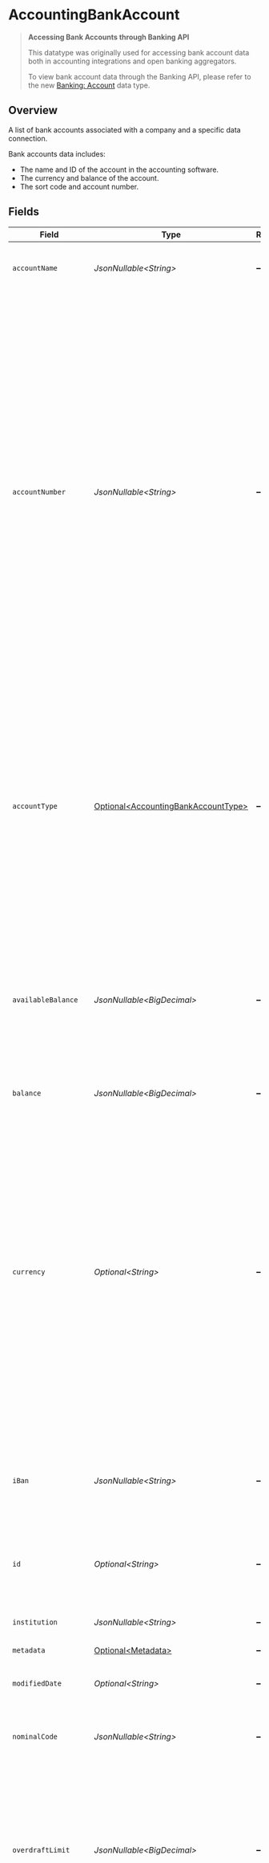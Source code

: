 # AccountingBankAccount

> **Accessing Bank Accounts through Banking API**
> 
> This datatype was originally used for accessing bank account data both in accounting integrations and open banking aggregators. 
> 
> To view bank account data through the Banking API, please refer to the new [Banking: Account](https://docs.codat.io/lending-api#/schemas/Account) data type.

## Overview

A list of bank accounts associated with a company and a specific data connection.

Bank accounts data includes:
* The name and ID of the account in the accounting software.
* The currency and balance of the account.
* The sort code and account number.


## Fields

| Field                                                                                                                                                                                                                                                                                                                                                                                                | Type                                                                                                                                                                                                                                                                                                                                                                                                 | Required                                                                                                                                                                                                                                                                                                                                                                                             | Description                                                                                                                                                                                                                                                                                                                                                                                          | Example                                                                                                                                                                                                                                                                                                                                                                                              |
| ---------------------------------------------------------------------------------------------------------------------------------------------------------------------------------------------------------------------------------------------------------------------------------------------------------------------------------------------------------------------------------------------------- | ---------------------------------------------------------------------------------------------------------------------------------------------------------------------------------------------------------------------------------------------------------------------------------------------------------------------------------------------------------------------------------------------------- | ---------------------------------------------------------------------------------------------------------------------------------------------------------------------------------------------------------------------------------------------------------------------------------------------------------------------------------------------------------------------------------------------------- | ---------------------------------------------------------------------------------------------------------------------------------------------------------------------------------------------------------------------------------------------------------------------------------------------------------------------------------------------------------------------------------------------------- | ---------------------------------------------------------------------------------------------------------------------------------------------------------------------------------------------------------------------------------------------------------------------------------------------------------------------------------------------------------------------------------------------------- |
| `accountName`                                                                                                                                                                                                                                                                                                                                                                                        | *JsonNullable\<String>*                                                                                                                                                                                                                                                                                                                                                                              | :heavy_minus_sign:                                                                                                                                                                                                                                                                                                                                                                                   | Name of the bank account in the accounting software.                                                                                                                                                                                                                                                                                                                                                 |                                                                                                                                                                                                                                                                                                                                                                                                      |
| `accountNumber`                                                                                                                                                                                                                                                                                                                                                                                      | *JsonNullable\<String>*                                                                                                                                                                                                                                                                                                                                                                              | :heavy_minus_sign:                                                                                                                                                                                                                                                                                                                                                                                   | Account number for the bank account.<br/><br/>Xero integrations<br/>Only a UK account number shows for bank accounts with GBP currency and a combined total of sort code and account number that equals 14 digits, For non-GBP accounts, the full bank account number is populated.<br/><br/>FreeAgent integrations<br/>For Credit accounts, only the last four digits are required. For other types, the field is optional. |                                                                                                                                                                                                                                                                                                                                                                                                      |
| `accountType`                                                                                                                                                                                                                                                                                                                                                                                        | [Optional\<AccountingBankAccountType>](../../models/shared/AccountingBankAccountType.md)                                                                                                                                                                                                                                                                                                             | :heavy_minus_sign:                                                                                                                                                                                                                                                                                                                                                                                   | The type of transactions and balances on the account.  <br/>For Credit accounts, positive balances are liabilities, and positive transactions **reduce** liabilities.  <br/>For Debit accounts, positive balances are assets, and positive transactions **increase** assets.                                                                                                                         |                                                                                                                                                                                                                                                                                                                                                                                                      |
| `availableBalance`                                                                                                                                                                                                                                                                                                                                                                                   | *JsonNullable\<BigDecimal>*                                                                                                                                                                                                                                                                                                                                                                          | :heavy_minus_sign:                                                                                                                                                                                                                                                                                                                                                                                   | Total available balance of the bank account as reported by the underlying data source. This may take into account overdrafts or pending transactions for example.                                                                                                                                                                                                                                    |                                                                                                                                                                                                                                                                                                                                                                                                      |
| `balance`                                                                                                                                                                                                                                                                                                                                                                                            | *JsonNullable\<BigDecimal>*                                                                                                                                                                                                                                                                                                                                                                          | :heavy_minus_sign:                                                                                                                                                                                                                                                                                                                                                                                   | Balance of the bank account.                                                                                                                                                                                                                                                                                                                                                                         |                                                                                                                                                                                                                                                                                                                                                                                                      |
| `currency`                                                                                                                                                                                                                                                                                                                                                                                           | *Optional\<String>*                                                                                                                                                                                                                                                                                                                                                                                  | :heavy_minus_sign:                                                                                                                                                                                                                                                                                                                                                                                   | The currency data type in Codat is the [ISO 4217](https://en.wikipedia.org/wiki/ISO_4217) currency code, e.g. _GBP_.<br/><br/>## Unknown currencies<br/><br/>In line with the ISO 4217 specification, the code _XXX_ is used when the data source does not return a currency for a transaction. <br/><br/>There are only a very small number of edge cases where this currency code is returned by the Codat system. | GBP                                                                                                                                                                                                                                                                                                                                                                                                  |
| `iBan`                                                                                                                                                                                                                                                                                                                                                                                               | *JsonNullable\<String>*                                                                                                                                                                                                                                                                                                                                                                              | :heavy_minus_sign:                                                                                                                                                                                                                                                                                                                                                                                   | International bank account number of the account. Often used when making or receiving international payments.                                                                                                                                                                                                                                                                                        |                                                                                                                                                                                                                                                                                                                                                                                                      |
| `id`                                                                                                                                                                                                                                                                                                                                                                                                 | *Optional\<String>*                                                                                                                                                                                                                                                                                                                                                                                  | :heavy_minus_sign:                                                                                                                                                                                                                                                                                                                                                                                   | Identifier for the account, unique for the company in the accounting software.                                                                                                                                                                                                                                                                                                                       |                                                                                                                                                                                                                                                                                                                                                                                                      |
| `institution`                                                                                                                                                                                                                                                                                                                                                                                        | *JsonNullable\<String>*                                                                                                                                                                                                                                                                                                                                                                              | :heavy_minus_sign:                                                                                                                                                                                                                                                                                                                                                                                   | The institution of the bank account.                                                                                                                                                                                                                                                                                                                                                                 |                                                                                                                                                                                                                                                                                                                                                                                                      |
| `metadata`                                                                                                                                                                                                                                                                                                                                                                                           | [Optional\<Metadata>](../../models/shared/Metadata.md)                                                                                                                                                                                                                                                                                                                                               | :heavy_minus_sign:                                                                                                                                                                                                                                                                                                                                                                                   | N/A                                                                                                                                                                                                                                                                                                                                                                                                  |                                                                                                                                                                                                                                                                                                                                                                                                      |
| `modifiedDate`                                                                                                                                                                                                                                                                                                                                                                                       | *Optional\<String>*                                                                                                                                                                                                                                                                                                                                                                                  | :heavy_minus_sign:                                                                                                                                                                                                                                                                                                                                                                                   | N/A                                                                                                                                                                                                                                                                                                                                                                                                  | 2022-10-23 00:00:00 +0000 UTC                                                                                                                                                                                                                                                                                                                                                                        |
| `nominalCode`                                                                                                                                                                                                                                                                                                                                                                                        | *JsonNullable\<String>*                                                                                                                                                                                                                                                                                                                                                                              | :heavy_minus_sign:                                                                                                                                                                                                                                                                                                                                                                                   | Code used to identify each nominal account for a business.                                                                                                                                                                                                                                                                                                                                           |                                                                                                                                                                                                                                                                                                                                                                                                      |
| `overdraftLimit`                                                                                                                                                                                                                                                                                                                                                                                     | *JsonNullable\<BigDecimal>*                                                                                                                                                                                                                                                                                                                                                                          | :heavy_minus_sign:                                                                                                                                                                                                                                                                                                                                                                                   | Pre-arranged overdraft limit of the account.<br/><br/>The value is always positive. For example, an overdraftLimit of `1000` means that the balance of the account can go down to `-1000`.                                                                                                                                                                                                           |                                                                                                                                                                                                                                                                                                                                                                                                      |
| `sortCode`                                                                                                                                                                                                                                                                                                                                                                                           | *JsonNullable\<String>*                                                                                                                                                                                                                                                                                                                                                                              | :heavy_minus_sign:                                                                                                                                                                                                                                                                                                                                                                                   | Sort code for the bank account.<br/><br/>Xero integrations<br/>The sort code is only displayed when the currency = GBP and the sort code and account number sum to 14 digits. For non-GBP accounts, this field is not populated.                                                                                                                                                                     |                                                                                                                                                                                                                                                                                                                                                                                                      |
| `sourceModifiedDate`                                                                                                                                                                                                                                                                                                                                                                                 | *Optional\<String>*                                                                                                                                                                                                                                                                                                                                                                                  | :heavy_minus_sign:                                                                                                                                                                                                                                                                                                                                                                                   | N/A                                                                                                                                                                                                                                                                                                                                                                                                  | 2022-10-23 00:00:00 +0000 UTC                                                                                                                                                                                                                                                                                                                                                                        |
| `status`                                                                                                                                                                                                                                                                                                                                                                                             | [Optional\<BankAccountStatus>](../../models/shared/BankAccountStatus.md)                                                                                                                                                                                                                                                                                                                             | :heavy_minus_sign:                                                                                                                                                                                                                                                                                                                                                                                   | Status of the bank account.                                                                                                                                                                                                                                                                                                                                                                          | Active                                                                                                                                                                                                                                                                                                                                                                                               |
| `supplementalData`                                                                                                                                                                                                                                                                                                                                                                                   | [Optional\<SupplementalData>](../../models/shared/SupplementalData.md)                                                                                                                                                                                                                                                                                                                               | :heavy_minus_sign:                                                                                                                                                                                                                                                                                                                                                                                   | Supplemental data is additional data you can include in our standard data types. <br/><br/>It is referenced as a configured dynamic key value pair that is unique to the accounting software. [Learn more](https://docs.codat.io/using-the-api/supplemental-data/overview) about supplemental data.                                                                                                  |                                                                                                                                                                                                                                                                                                                                                                                                      |